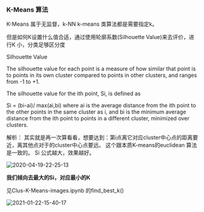 ### K-Means 算法

K-Means 属于无监督，k-NN k-means 类算法都是需要指定k。

但是如何K设置什么值合适，通过使用轮廓系数(Silhouette Value)来去评价，进行K 小，分类足够区分度

Silhouette Value

The silhouette value for each point is a measure of how similar that point is to points in its own cluster compared to points in other clusters, and ranges from -1 to +1.

The silhouette value for the ith point, Si, is defined as

Si = (bi-ai)/ max(ai,bi) where ai is the average distance from the ith point to the other points in the same cluster as i, and bi is the minimum average distance from the ith point to points in a different cluster, minimized over clusters.


解析：
其实就是再一次算看看，想要达到：第i点离它对应cluster中心点的距离要近，离其他点对于的cluster中心点要远。
这个跟本质K-means的euclidean 算法是一致的。
Si 公式越大，效果越好。

![2020-04-19-22-25-13](http://img.no1token.com/2020-04-19-22-25-13.png)

**我们倾向去最大的Si，对应最小的K**

见Clus-K-Means-images.ipynb 的find_best_k()

![2021-01-22-15-40-17](http://img.no1token.com/2021-01-22-15-40-17.png)




